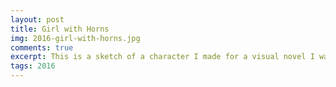 ```yaml
---
layout: post
title: Girl with Horns
img: 2016-girl-with-horns.jpg
comments: true
excerpt: This is a sketch of a character I made for a visual novel I was going to make.
tags: 2016
---
```


